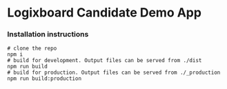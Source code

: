 # Logixboard Candidate Demo App
### Installation instructions
```
# clone the repo
npm i
# build for development. Output files can be served from ./dist
npm run build
# build for production. Output files can be served from ./_production
npm run build:production
```
